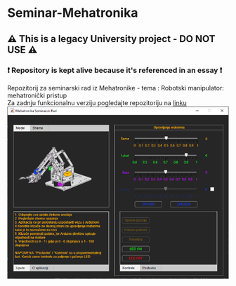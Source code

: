 # Seminar-Mehatronika
## :warning: This is a legacy University project - DO NOT USE :warning:  
### :heavy_exclamation_mark: Repository is kept alive because it's referenced in an essay :heavy_exclamation_mark:  
Repozitorij za seminarski rad iz Mehatronike - tema : Robotski manipulator: mehatronički pristup  
Za zadnju funkcionalnu verziju pogledajte repozitoriju na [linku](https://github.com/soss-stem/mearm-control-station)  
![GUI screenshot](gui1.PNG)

